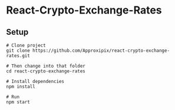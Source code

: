 # React-Crypto-Exchange-Rates

## Setup 
```shell
# Clone project
git clone https://github.com/Approxipix/react-crypto-exchange-rates.git

# Then change into that folder
cd react-crypto-exchange-rates

# Install dependencies
npm install

# Run
npm start
```

